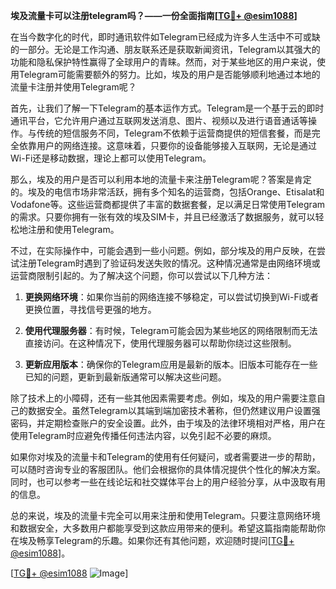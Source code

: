 **埃及流量卡可以注册telegram吗？——一份全面指南[[TG💪+ @esim1088](https://t.me/s/esim1088)]**

在当今数字化的时代，即时通讯软件如Telegram已经成为许多人生活中不可或缺的一部分。无论是工作沟通、朋友联系还是获取新闻资讯，Telegram以其强大的功能和隐私保护特性赢得了全球用户的青睐。然而，对于某些地区的用户来说，使用Telegram可能需要额外的努力。比如，埃及的用户是否能够顺利地通过本地的流量卡注册并使用Telegram呢？

首先，让我们了解一下Telegram的基本运作方式。Telegram是一个基于云的即时通讯平台，它允许用户通过互联网发送消息、图片、视频以及进行语音通话等操作。与传统的短信服务不同，Telegram不依赖于运营商提供的短信套餐，而是完全依靠用户的网络连接。这意味着，只要你的设备能够接入互联网，无论是通过Wi-Fi还是移动数据，理论上都可以使用Telegram。

那么，埃及的用户是否可以利用本地的流量卡来注册Telegram呢？答案是肯定的。埃及的电信市场非常活跃，拥有多个知名的运营商，包括Orange、Etisalat和Vodafone等。这些运营商都提供了丰富的数据套餐，足以满足日常使用Telegram的需求。只要你拥有一张有效的埃及SIM卡，并且已经激活了数据服务，就可以轻松地注册和使用Telegram。

不过，在实际操作中，可能会遇到一些小问题。例如，部分埃及的用户反映，在尝试注册Telegram时遇到了验证码发送失败的情况。这种情况通常是由网络环境或运营商限制引起的。为了解决这个问题，你可以尝试以下几种方法：

1. **更换网络环境**：如果你当前的网络连接不够稳定，可以尝试切换到Wi-Fi或者更换位置，寻找信号更强的地方。
   
2. **使用代理服务器**：有时候，Telegram可能会因为某些地区的网络限制而无法直接访问。在这种情况下，使用代理服务器可以帮助你绕过这些限制。
   
3. **更新应用版本**：确保你的Telegram应用是最新的版本。旧版本可能存在一些已知的问题，更新到最新版通常可以解决这些问题。

除了技术上的小障碍，还有一些其他因素需要考虑。例如，埃及的用户需要注意自己的数据安全。虽然Telegram以其端到端加密技术著称，但仍然建议用户设置强密码，并定期检查账户的安全设置。此外，由于埃及的法律环境相对严格，用户在使用Telegram时应避免传播任何违法内容，以免引起不必要的麻烦。

如果你对埃及的流量卡和Telegram的使用有任何疑问，或者需要进一步的帮助，可以随时咨询专业的客服团队。他们会根据你的具体情况提供个性化的解决方案。同时，也可以参考一些在线论坛和社交媒体平台上的用户经验分享，从中汲取有用的信息。

总的来说，埃及的流量卡完全可以用来注册和使用Telegram。只要注意网络环境和数据安全，大多数用户都能享受到这款应用带来的便利。希望这篇指南能帮助你在埃及畅享Telegram的乐趣。如果你还有其他问题，欢迎随时提问[[TG💪+ @esim1088](https://t.me/s/esim1088)]。

[[TG💪+ @esim1088](https://t.me/s/esim1088) ![Image](https://i.postimg.cc/4NQfJmqS/Snipaste-2025-05-13-00-14-12.png)]